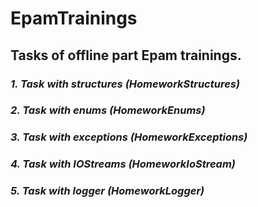 # EpamTrainings
## Tasks of offline part Epam trainings.
### ***1. Task with structures (HomeworkStructures)***
### ***2. Task with enums (HomeworkEnums)***
### ***3. Task with exceptions (HomeworkExceptions)***
### ***4. Task with IOStreams (HomeworkIoStream)***
### ***5. Task with logger (HomeworkLogger)***
